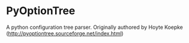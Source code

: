 PyOptionTree
============

A python configuration tree parser. Originally authored by Hoyte Koepke (http://pyoptiontree.sourceforge.net/index.html)
